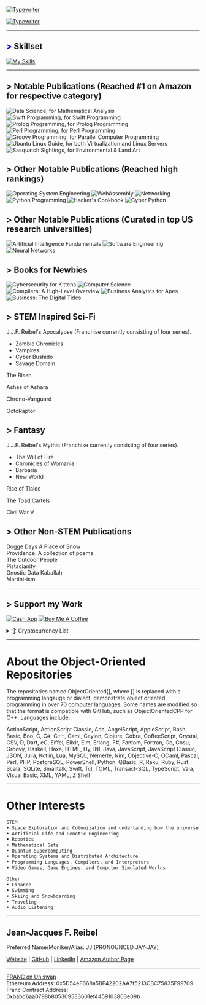 [![Typewriter](https://readme-typing-svg.herokuapp.com?font=Orbitron&size=30&duration=4000&pause=500&center=true&random=false&width=1200&lines=J.J.F.+Reibel,+MBA,+M.S.+Cybersecurity,+M.S.+Data+Analytics)](https://git.io/typing-svg)


[![Typewriter](https://readme-typing-svg.herokuapp.com?font=Orbitron&size=30&duration=4000&pause=500&center=true&random=false&width=1200&lines=I+am+an+engineer;I+am+an+author;I+am+a+consultant;I+am+an+analyst)](https://git.io/typing-svg)

---
## <span style="color: blue !important;">&gt;</span> Skillset
[![My Skills](https://skillicons.dev/icons?i=aws,golang,androidstudio,ansible,apple,arduino,atom,azure,bootstrap,bun,crystal,cassandra,clion,cmake,css,d3,dart,discord,bots,dotnet,dynamodb,eclipse,elasticsearch,elixir,emacs,firebase,flask,flutter,gcp,git,github,go,gherkin,gradle,gtk,gulp,ai,htmx,java,jenkins,jquery,coffeescript,kafka,kotlin,ktor,kubernetes,laravel,latex,less,linkedin,linux,lit,lua,md,matlab,maven,mint,mongodb,mysql,neovim,nextjs,nginx,nim,deno,nix,nodejs,npm,ocaml,octave,opencv,perl,ps,php,phpstorm,postgres,pycharm,py,qt,r,redhat,redis,regex,remix,replit,rider,bitbucket,anaconda,git,azure,unity,c,cpp,javascript,typescript,swift,rust,ruby,python,sass,spring,sqlite,sublime,scala,sklearn,selenium,sketchup,solidity,svg,symfony,tensorflow,terraform,ubuntu,vala,haskell,java,arch,vscode,vue,wasm,windows,wordpress,yarn,bash,cs,git,kali&perline=12)](https://skillicons.dev)

---
## > Notable Publications (Reached #1 on Amazon for respective category)
![Data Science, for Mathematical Analysis](https://www.amazon.com/Data-Science/dp/B0CHG4W2XH)
![Swift Programming, for Swift Programming](https://www.amazon.com/Swift-Programming/dp/B0C87W6RQM)
![Prolog Programming, for Prolog Programming](https://www.amazon.com/dp/B0CZ1Z9PFZ)
![Perl Programming, for Perl Programming](https://www.amazon.com/dp/B0CQTTTZC6)
![Groovy Programming, for Parallel Computer Programming](https://www.amazon.com/dp/B0CVSHSKTT)
![Ubuntu Linux Guide, for both Virtualization and Linux Servers](https://www.amazon.com/dp/B0CWVDPCV8)
![Sasquatch Sightings, for Environmental & Land Art](https://www.amazon.com/dp/B0DDQDBP4L)

## > Other Notable Publications (Reached high rankings)
![Operating System Engineering](https://www.amazon.com/Operating-Engineering/dp/B0CY4TSPV2)
![WebAssembly](https://www.amazon.com/WebAssembly/dp/B0CYX1KQBT)
![Networking](https://www.amazon.com/dp/B0CYBSH1QG)
![Python Programming](https://www.amazon.com/dp/B0CQGKH7NH)
![Hacker's Cookbook](https://www.amazon.com/dp/B0C87VCRVL)
![Cyber Python](https://www.amazon.com/dp/B0D4B5F9MS)

## > Other Notable Publications (Curated in top US research universities)
![Artificial Intelligence Fundamentals](https://www.amazon.com/dp/B0CHL9L8W4)
![Software Engineering](https://www.amazon.com/dp/B0C5KY8K1N)
![Neural Networks](https://www.amazon.com/dp/B0C52DHY6P)

## > Books for Newbies
![Cybersecurity for Kittens](https://www.amazon.com/dp/B0D1YKYH6S)
![Computer Science](https://www.amazon.com/dp/B0C2S1JKDN)
![Compilers: A High-Level Overview](https://www.amazon.com/dp/B0CJ4CWP9P)
![Business Analytics for Apes](https://www.amazon.com/dp/B0CQXQJXBF)
![Business: The Digital Tides](https://www.amazon.com/dp/B0CR7N3FW8)

## > STEM Inspired Sci-Fi
J.J.F. Reibel's Apocalypse (Franchise currently consisting of four series).   
- Zombie Chronicles    
- Vampires    
- Cyber Bushido    
- Savage Domain     

The Risen    

Ashes of Ashara

Chrono-Vanguard    

OctoRaptor     

## > Fantasy
J.J.F. Reibel's Mythic (Franchise currently consisting of four series).   
- The Will of Fire    
- Chronicles of Womania    
- Barbaria    
- New World     

Rise of Tlaloc    

The Toad Cartels    

Civil War V     
    
## > Other Non-STEM Publications
Dogge Days
A Place of Snow      
Providence: A collection of poems      
The Outdoor People      
Pistacianity      
Gnostic Data Kaballah      
Martini-ism      

---
## > Support my Work
[![Cash App](https://img.shields.io/badge/CashApp-01D21C?style=for-the-badge&logo=cashapp&logoColor=white)](https://cash.app/$JJReibel)
 [![Buy Me A Coffee](https://img.shields.io/badge/BuyMeACoffee-FFDD00?style=for-the-badge)](https://www.buymeacoffee.com/jjreibel)
<details>

  <summary>↕️ <bold>Cryptocurrency List</bold></summary>
 
 <br />

| Currency          | Wallet Address                                                                                               |
|-------------------|--------------------------------------------------------------------------------------------------------------|
| Ethereum (ETH)    | 0x5D54eF668a5BF42202AA7f5213CBC75835F99709                                                                   |

</details>


[Button Shield]: https://img.shields.io/badge/Shield_Buttons-37a779?style=for-the-badge
[Shield]: Types/shield.md
____________________________________________________________________________________________________________________________________

# About the Object-Oriented Repositories
The repositories named ObjectOriented[], where [] is replaced with a programming langauge or dialect, demonstrate object oriented programming in over 70 computer languages. Some names are modified so that the format is compatible with GitHub, such as ObjectOrientedCPP for C++. Languages include:  

ActionScript, ActionScript Classic, Ada, AngelScript, AppleScript, Bash, Basic, Boo, C, C#, C++, Caml, Ceylon, Clojure, Cobra, CoffeeScript, Crystal, CSV, D, Dart, eC, Eiffel, Elixir, Elm, Erlang, F#, Fantom, Fortran, Go, Gosu, Groovy, Haskell, Haxe, HTML, Hy, INI, Java, JavaScript, JavaScript Classic, JSON, Julia, Kotlin, Lua, MySQL, Nemerle, Nim, Objective-C, OCaml, Pascal, Perl, PHP, PostgreSQL, PowerShell, Python, QBasic, R, Raku, Ruby, Rust, Scala, SQLite, Smalltalk, Swift, Tcl, TOML, Transact-SQL, TypeScript, Vala, Visual Basic, XML, YAML, Z Shell  

____________________________________________________________________________________________________________________________________

# Other Interests

```markdown
STEM
• Space Exploration and Colonization and undertanding how the universe works
• Artificial Life and Genetic Engineering     
• Robotics     
• Mathematical Sets          
• Quantum Supercomputing
• Operating Systems and Distributed Architecture
• Programming Languages, Compilers, and Interpreters          
• Video Games, Game Engines, and Computer Simulated Worlds          

Other
• Finance     
• Swimming     
• Skiing and Snowboarding     
• Traveling     
• Audio Listening     
```
   
____________________________________________________________________________________________________________________________________


## Jean-Jacques F. Reibel    
Preferred Name/Moniker/Alias: JJ (PRONOUNCED JAY-JAY)    

[Website](https://www.appshub.link) | [GitHub](https://github.com/JJFReibel) | [LinkedIn](http://www.linkedin.com/in/jj-reibel) | [Amazon Author Page](https://www.amazon.com/author/jjreibel)          


____________________________________________________________________________________________________________________________________
[FRANC on Uniswap](https://app.uniswap.org/#/swap?outputCurrency=0xbabd6aa0798b805309533601ef4459103803e09b)            
Ethereum Address: 0x5D54eF668a5BF42202AA7f5213CBC75835F99709  
Franc Contract Address: 0xbabd6aa0798b805309533601ef4459103803e09b  

